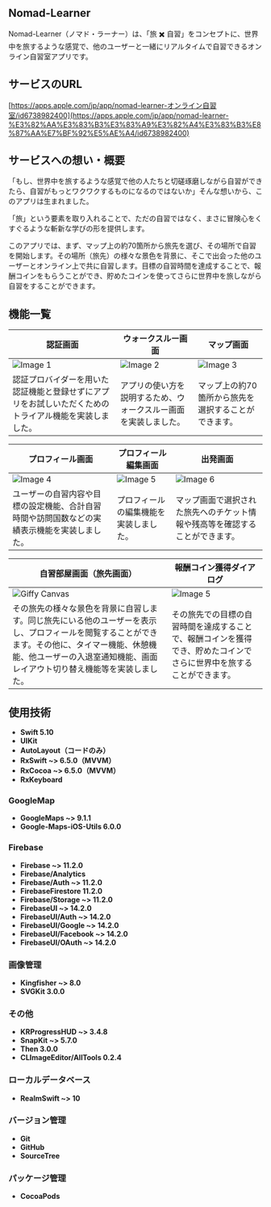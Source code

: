 ## Nomad-Learner

Nomad-Learner（ノマド・ラーナー）は、「旅 ✖️ 自習」をコンセプトに、世界中を旅するような感覚で、他のユーザーと一緒にリアルタイムで自習できるオンライン自習室アプリです。

## サービスのURL

[https://apps.apple.com/jp/app/nomad-learner-オンライン自習室/id6738982400](https://apps.apple.com/jp/app/nomad-learner-%E3%82%AA%E3%83%B3%E3%83%A9%E3%82%A4%E3%83%B3%E8%87%AA%E7%BF%92%E5%AE%A4/id6738982400)

## サービスへの想い・概要

「もし、世界中を旅するような感覚で他の人たちと切磋琢磨しながら自習ができたら、自習がもっとワクワクするものになるのではないか」そんな想いから、このアプリは生まれました。

「旅」という要素を取り入れることで、ただの自習ではなく、まさに冒険心をくすぐるような斬新な学びの形を提供します。

このアプリでは、まず、マップ上の約70箇所から旅先を選び、その場所で自習を開始します。その場所（旅先）の様々な景色を背景に、そこで出会った他のユーザーとオンライン上で共に自習します。目標の自習時間を達成することで、報酬コインをもらうことができ、貯めたコインを使ってさらに世界中を旅しながら自習をすることができます。

## 機能一覧
| **認証画面**                                                                                   | **ウォークスルー画面**                                                                                   | **マップ画面**                                                                                   |
|------------------------------------------------------------------------------------------------|------------------------------------------------------------------------------------------------|------------------------------------------------------------------------------------------------|
| ![Image 1](https://github.com/user-attachments/assets/7e463051-0d47-4bc6-926c-e60d29045be7)      | ![Image 2](https://github.com/user-attachments/assets/ed776ef4-d6b0-42a8-be8f-992e66646452)      | ![Image 3](https://github.com/user-attachments/assets/8aef3817-b3c9-44aa-8763-2b9101ebd49a)      |
| 認証プロバイダーを用いた認証機能と登録せずにアプリをお試しいただくためのトライアル機能を実装しました。| アプリの使い方を説明するため、ウォークスルー画面を実装しました。| マップ上の約70箇所から旅先を選択することができます。

| **プロフィール画面**                                                                                   | **プロフィール編集画面**                                                                           | **出発画面**                                                                             |
|------------------------------------------------------------------------------------------------|------------------------------------------------------------------------------------------------|------------------------------------------------------------------------------------------------|
| ![Image 4](https://github.com/user-attachments/assets/4c5ceb65-caff-428c-87c5-520ce0cf99ae)      | ![Image 5](https://github.com/user-attachments/assets/6092bc7e-904f-447a-bd50-e5980f31ae2f)    | ![Image 6](https://github.com/user-attachments/assets/af02f27a-2dd9-4f8f-8841-11a90f0aa95b)    |
| ユーザーの自習内容や目標の設定機能、合計自習時間や訪問国数などの実績表示機能を実装しました。| プロフィールの編集機能を実装しました。| マップ画面で選択された旅先へのチケット情報や残高等を確認することができます。|

| **自習部屋画面（旅先画面）**                                                                                   | **報酬コイン獲得ダイアログ**                                                                                         |
|------------------------------------------------------------------------------------------------|------------------------------------------------------------------------------------------------|
| ![Giffy Canvas](https://github.com/user-attachments/assets/2e2cfeb2-9081-4f37-894c-50bd531e78f1)   | ![Image 5](https://github.com/user-attachments/assets/1ffadbb2-6db3-423a-b88a-ad7c81520c4c)    |
| その旅先の様々な景色を背景に自習します。同じ旅先にいる他のユーザーを表示し、プロフィールを閲覧することができます。その他に、タイマー機能、休憩機能、他ユーザーの入退室通知機能、画面レイアウト切り替え機能等を実装しました。| その旅先での目標の自習時間を達成することで、報酬コインを獲得でき、貯めたコインでさらに世界中を旅することができます。|

## 使用技術

- **Swift 5.10**
- **UIKit**
- **AutoLayout（コードのみ）**
- **RxSwift ~> 6.5.0（MVVM）**
- **RxCocoa ~> 6.5.0（MVVM）**
- **RxKeyboard**

### GoogleMap

- **GoogleMaps ~> 9.1.1**
- **Google-Maps-iOS-Utils 6.0.0**

### Firebase

- **Firebase ~> 11.2.0**
- **Firebase/Analytics**
- **Firebase/Auth ~> 11.2.0**
- **FirebaseFirestore 11.2.0**
- **Firebase/Storage ~> 11.2.0**
- **FirebaseUI ~> 14.2.0**
- **FirebaseUI/Auth ~> 14.2.0**
- **FirebaseUI/Google ~> 14.2.0**
- **FirebaseUI/Facebook ~> 14.2.0**
- **FirebaseUI/OAuth ~> 14.2.0**

### 画像管理

- **Kingfisher ~> 8.0**
- **SVGKit 3.0.0**

### その他

- **KRProgressHUD ~> 3.4.8**
- **SnapKit ~> 5.7.0**
- **Then 3.0.0**
- **CLImageEditor/AllTools 0.2.4**

### ローカルデータベース

- **RealmSwift ~> 10**

### **バージョン管理**

- **Git**
- **GitHub**
- **SourceTree**

### **パッケージ管理**

- **CocoaPods**
